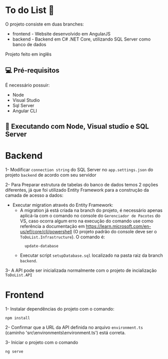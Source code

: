 # To do List :pencil:
O projeto consiste em duas branches:
* frontend - Website desenvolvido em AngularJS
* backend - Backend em C# .NET Core, utilizando SQL Server como banco de dados

Projeto feito em inglês

## 💻 Pré-requisitos
É necessário possuir:
* Node
* Visual Studio
* Sql Server
* Angular CLI

## :electric_plug: Executando com Node, Visual studio e SQL Server
# Backend
1- Modificar `connection string` do SQL Server no `app.settings.json` do projeto `backend` de acordo com seu servidor <br>

2- Para Preparar estrutura de tabelas do banco de dados temos 2 opções diferentes, já que foi utilizado Entity Framework para a construção da camada de acesso a dados: 
  - Executar migration através do Entity Framework:
    - A migration já está criada na branch do projeto, é necessário apenas aplicá-la com o comando no console do `Gerenciador de Pacotes` do VS,
      caso ocorra algum erro na execução do comando use como referência a documentação em https://learn.microsoft.com/en-us/ef/core/cli/powershell
      (O projeto padrão do console deve ser o `ToDoList.Infrastructure`). O comando é:
      ```
        update-database
      ```
    - Executar script `setupDatabase.sql` localizado na pasta raiz da branch `backend`. 

3- A API pode ser inicializada normalmente com o projeto de incialização `ToDoList.API`

# Frontend
1- Instalar dependências do projeto com o comando:
```
npm install
```

2- Confirmar que a URL da API definida no arquivo `environment.ts` (caminho 'src\environments\environment.ts') está correta. <br>

3- Iniciar o projeto com o comando
  ```
  ng serve
  ```

